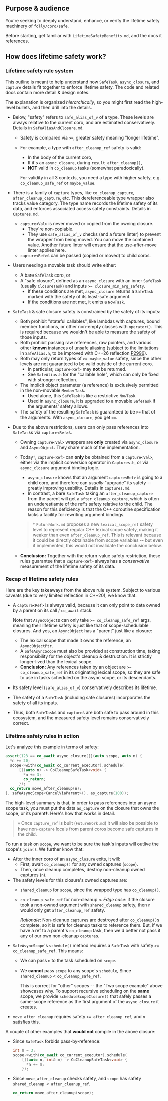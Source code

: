 ## Purpose & audience

You're seeking to deeply understand, enhance, or verify the lifetime safety
machinery of `folly/coro/safe`.

Before starting, get familiar with `LifetimeSafetyBenefits.md`, and the docs
it references.

## How does lifetime safety work?

### Lifetime safety rule system

This outline is meant to help understand how `SafeTask`, `async_closure`, and
`capture` details fit together to enforce lifetime safety. The code and related
docs contain more detail & design notes.

The explanation is organized *hierarchically*, so you might first read the
high-level bullets, and then drill into the details.

  - Below, "safety" refers to `safe_alias_of_v` of a type. These levels are
    always relative to the current coro, and are estimated conservatively.
    Details in `SafeAliasAndClosure.md`.
      * Safety is compared via `>=`, greater safety meaning "longer lifetime".
      * For example, a type with `after_cleanup_ref` safety is valid:
          - In the body of the current coro,
          - If it's an `async_closure`, during `result_after_cleanup()`,
          - **NOT** valid in `co_cleanup` tasks (somewhat paradoxically).

        For validity in all 3 contexts, you need a type with higher safety, e.g.
        `co_cleanup_safe_ref` or `maybe_value`.

  - There is a family of `capture` types, like `co_cleanup_capture`,
    `after_cleanup_capture`, etc. This dereferenceable type wrapper also tracks
    value category. The type name records the lifetime safety of its data, and
    enforces associated access safety constraints. Details in `Captures.md`.
    - `capture<Val>` is never moved or copied from the owning closure.
      - They're non-copiable.
      - They use `safe_alias_of_v` checks (and a future linter) to prevent the
        wrapper from being moved. You can move the contained value. Another
        future linter will ensure that the use-after-move linter applies here.
    - `capture<Ref>`s can be passed (copied or moved) to child coros.

  - Users needing a movable task should write either:
      * A bare `SafeTask` coro, or
      * A "safe closure", defined as an `async_closure` with an inner `SafeTask`
        (usually `ClosureTask`) and inputs `>= closure_min_arg_safety`.
          - If these conditions are met, `async_closure` returns a `SafeTask`
            marked with the safety of its least-safe argument.
          - If the conditions are not met, it emits a `NowTask`.

  - `SafeTask` & safe closure safety is constrained by the safety of its inputs:
      * Both prohibit "stateful callables", like lambdas with captures, bound
        member functions, or other non-empty classes with `operator()`. This is
        required because we wouldn't be able to measure the safety of those
        inputs.
      * Both prohibit passing raw references, raw pointers, and various other
        **known** instances of unsafe aliasing (subject to the limitations in
        `SafeAlias.h`, to be improved with C++26 reflection
        [P2996](https://wg21.link/P2996)).
      * Both may only return types of `>= maybe_value` safety, since the other
        levels are not guaranteed to be valid outside of the current coro.
          - In particular, `capture<Ref>` may **not** be returned.
          - See `SafeAlias.h` for the "callable hole", which can only be fixed
            with stronger reflection.
      * The implicit object parameter (a reference) is exclusively permitted in
        the non-movable `MemberTask`.
          - Used alone, this `SafeTask` is like a restrictive `NowTask`.
          - Used in `async_closure`, it is upgraded to a movable `SafeTask` if
            the arguments' safety allows.
      * The safety of the resulting `SafeTask` is guaranteed to be `>=` that of
        the arguments. With `async_closure`, you get `==`.

  - Due to the above restrictions, users can only pass references into
    `SafeTask`s via `capture<Ref>`s.
      * Owning `capture<Val>` wrappers are **only** created via `async_closure`
        and `AsyncObject`. They share much of the implementation.
      * Today†, `capture<Ref>` can **only** be obtained from a
        `capture<Val>`, either via the implicit conversion operator in
        `Captures.h`, or via `async_closure` argument binding logic.
          - `async_closure` knows that an argument `capture<Ref>` is going to a
            child coro, and therefore can *usually* "upgrade" its safety --
            greatly improving usability. Details in `Captures.md`.
          - In contrast, a bare `SafeTask` taking an `after_cleanup_capture`
            from the parent will get a `after_cleanup_capture`, which is often
            an underestiamte of the ref's safety relative to the child. The
            reason for this deficiency is that the C++ coroutine specification
            lacks a facility for rewriting argument bindings.

        > † `FutureWork.md` proposes a new `lexical_scope_ref` safety level to
        represent regular C++ lexical scope safety, making it weaker than even
        `after_cleanup_ref`. This is relevant because it could be directly
        obtainable from scope variables -- but even if implemented, this would
        not invalidate the conclusion below.
      * **Conclusion:** Together with the return-value safety restriction, these
        rules guarantee that a `capture<Ref>` always has a *conservative*
        measurement of the lifetime safety of its data.

### Recap of lifetime safety rules

Here are the key takeaways from the above rule system. Subject to various
caveats (due to very limited reflection in C++20), we know that:
  - A `capture<Ref>` is always valid, because it can only point to data owned
    by a parent on its call / `co_await` stack.

    Note that `AsyncObject`s can only take `>= co_cleanup_safe_ref` args,
    meaning their lifetime safety is just like that of scope-schedulable
    closures. And yes, an `AsyncObject` has a "parent" just like a closure:
      - The lexical scope that made it owns the reference, an `AsyncObjectPtr`.
      - A `SafeAsyncScope` must also be provided at construction time, taking
        responsibility for the object's cleanup & destruction. It is strictly
        longer-lived than the lexical scope.
      - **Conclusion:** Any references taken by an object are `>=
        co_cleanup_safe_ref` in its originating lexical scope, so they are safe
        to use in tasks scheduled on the async scope, or its descendants.
  - Its safety level (`safe_alias_of_v`) conservatively describes its lifetime.
  - The safety of a `SafeTask` (including safe closures) incorporates the safety
    of all its inputs.
  - Thus, both `SafeTask`s and `capture`s are both safe to pass around in this
    ecosystem, and the measured safety level remains conservatively correct.

### Lifetime safety rules in action

Let's analyze this example in terms of safety:

```cpp
assert(123 == co_await async_closure([](auto scope, auto n) {
  *n += 20;
  scope->with(co_await co_current_executor).schedule(
      [](auto n) -> CoCleanupSafeTask<void> {
        *n += 3;
        co_return;
      });
  co_return move_after_cleanup(n);
}, safeAsyncScope<CancelViaParent>(), as_capture(100));
```

The high-level summary is that, in order to pass references into an async scope
task, you must put the data `as_capture` on the closure that owns the scope, or
its parent‡. Here's how that works in detail.

> ‡ Once `capture_ref` is built (`FutureWork.md`) it will also be possible to have
non-`capture` locals from parent coros become safe captures in the child.

To run a task on `scope`, we want to be sure the task's inputs will outlive the
scope's `join()`. We further know that:
  - After the inner coro of an `async_closure` exits, it will:
      * First, await `co_cleanup()` for any owned captures (`scope`).
      * Then, once cleanup completes, destroy non-cleanup owned captures (`n`).
  - The safety levels for this closure's owned captures are:
      * `shared_cleanup` for `scope`, since the wrapped type has `co_cleanup()`.
      * `co_cleanup_safe_ref` for non-cleanup `n`. *Edge case*: if the closure
        took a non-owned argument with `shared_cleanup` safety, then `n` would
        only get `after_cleanup_ref` safety.

        *Rationale*: Non-cleanup `capture`s are destroyed after `co_cleanup()`s
        complete, so it is safe for cleanup tasks to reference them. But, if we
        have a ref to a parent's `co_cleanup` task, then we'd better not pass it any of our own non-cleanup `capture`s.
  - `SafeAsyncScope`'s `schedule()` method requires a `SafeTask` with safety
    `>= co_cleanup_safe_ref`. This means:
      * We can pass `n` to the task scheduled on `scope`.
      * We **cannot** pass `scope` to any scope's `schedule`, Since
        `shared_cleanup` < `co_cleanup_safe_ref`.

        This is correct for "other" scopes -- the "Two scope example" above
        showcases why. To support recursive scheduling on the **same** scope, we
        provide `scheduleScopeClosure()` that safely passes a same-scope
        reference as the first argument of the `async_closure` it creates.
  - `move_after_cleanup` requires safety `>= after_cleanup_ref`, and `n`
    satisfies this.

A couple of other examples that **would not** compile in the above closure:

  - Since `SafeTask` forbids pass-by-reference:
    ```cpp
    int m = 3;
    scope->with(co_await co_current_executor).schedule(
        [](auto n, int& m) -> CoCleanupSafeTask<void> {
          *n += m;
        });
    ```
  - Since `move_after_cleanup` checks safety, and `scope` has safety
    `shared_cleanup < after_cleanup_ref`.
    ```cpp
    co_return move_after_cleanup(scope);
    ```
